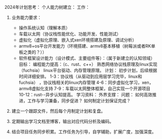 2024年计划思考：
个人能力树建立：
工作：
1. 业务能力要求： 
    * 操作系统认知（理解本质）
    * 车载以太网（协议栈性能优化、功能开发、性能测试）
    * 虚拟化（虚拟化原理、嵌入式xen环境搭建及原理、调试分析）
    * armv8+os平台开发能力（环境搭建、armv8基本移植（树莓派或者RK单板之类的？））
    * 软件框架设计能力（设计模式、主要组件等）：（属于新建立的认知领域）
目标：
    编程能力提高：（c、rust、c++）
    熟悉网络协议栈原理及linux实现（fuchsia）
    linux平台驱动、内存管理原理。
计划：
初步计划，后续根据时间详细安排。
   1-3：协议栈（从驱动到应用层学习完毕，linux和fuchsia） ，协议栈相关的linux内存管理
   4-6：同步虚拟化学习，xen，armv8虚拟化支持
   7-9：车载以太网整体框架，自己实现一个开源项目
   10-12：rust--异步认知提高。
学习资料：
外界支撑：
问题：
如何高效推进，工作与学习兼备，同步促进？
如何制定计划保证完成？

1. 建立一个跟踪文件，然后每个月制定计划和复盘。
2. 定期输出学习文档至博客，输出对应代码分析及编码。
3. 结合项目任务同步积累。工作任务为引导，自学辅助，扩展广度，加强深度。





